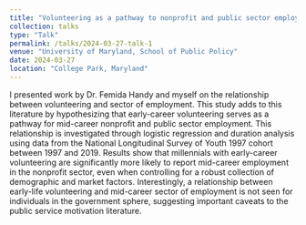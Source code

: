 ```yaml
---
title: "Volunteering as a pathway to nonprofit and public sector employment: An analysis of millennials"
collection: talks
type: "Talk"
permalink: /talks/2024-03-27-talk-1
venue: "University of Maryland, School of Public Policy"
date: 2024-03-27
location: "College Park, Maryland"
---
```


I presented work by Dr.  Femida Handy and myself on the relationship between volunteering and sector of employment. This study adds to this literature by hypothesizing that early-career volunteering serves as a pathway for mid-career nonprofit and public sector employment. This relationship is investigated through logistic regression and duration analysis using data from the National Longitudinal Survey of Youth 1997 cohort between 1997 and 2019. Results show that millennials with early-career volunteering are significantly more likely to report mid-career employment in the nonprofit sector, even when controlling for a robust collection of demographic and market factors. Interestingly, a relationship between early-life volunteering and mid-career sector of employment is not seen for individuals in the government sphere, suggesting important caveats to the public service motivation literature.
